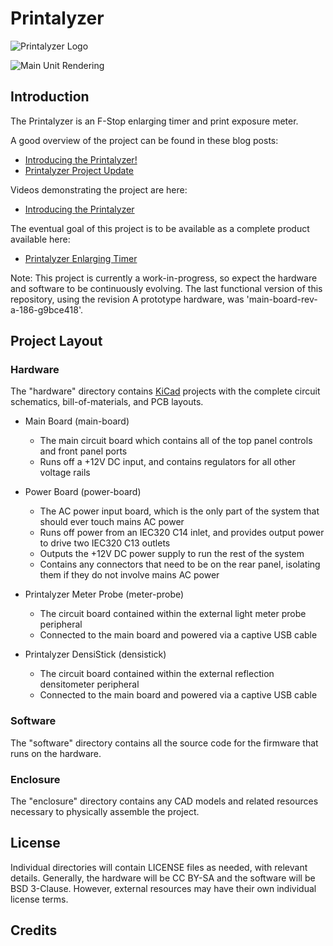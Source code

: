 # Printalyzer

![Printalyzer Logo](https://github.com/dkonigsberg/printalyzer/blob/master/docs/images/printalyzer-logo.png?raw=true)

![Main Unit Rendering](https://github.com/dkonigsberg/printalyzer/blob/master/docs/images/main-unit-photo.png?raw=true)

## Introduction

The Printalyzer is an F-Stop enlarging timer and print exposure meter.

A good overview of the project can be found in these blog posts:
* [Introducing the Printalyzer!](https://hecgeek.blogspot.com/2020/11/introducing-printalyzer.html)
* [Printalyzer Project Update](https://hecgeek.blogspot.com/2020/12/printalyzer-project-update.html)

Videos demonstrating the project are here:
* [Introducing the Printalyzer](https://youtu.be/2FPqqqVILP8)

The eventual goal of this project is to be available as a complete product available here:
* [Printalyzer Enlarging Timer](https://www.dektronics.com/printalyzer-enlarging-timer)

Note: This project is currently a work-in-progress, so expect the hardware and software to be continuously evolving.  The last functional version of this repository, using the revision A prototype hardware, was
'main-board-rev-a-186-g9bce418'.

## Project Layout

### Hardware
The "hardware" directory contains [KiCad](https://www.kicad.org/) projects
with the complete circuit schematics, bill-of-materials, and
PCB layouts.

* Main Board (main-board)
  * The main circuit board which contains all of the top panel controls and front panel ports
  * Runs off a +12V DC input, and contains regulators for all other voltage rails

* Power Board (power-board)
  * The AC power input board, which is the only part of the system that should ever touch mains AC power
  * Runs off power from an IEC320 C14 inlet, and provides output power to drive two IEC320 C13 outlets
  * Outputs the +12V DC power supply to run the rest of the system
  * Contains any connectors that need to be on the rear panel, isolating them if they do not involve mains AC power

* Printalyzer Meter Probe (meter-probe)
  * The circuit board contained within the external light meter probe peripheral
  * Connected to the main board and powered via a captive USB cable

* Printalyzer DensiStick (densistick)
  * The circuit board contained within the external reflection densitometer peripheral
  * Connected to the main board and powered via a captive USB cable

### Software
The "software" directory contains all the source code for the firmware
that runs on the hardware.

### Enclosure
The "enclosure" directory contains any CAD models and related resources
necessary to physically assemble the project.

## License
Individual directories will contain LICENSE files as needed, with relevant
details. Generally, the hardware will be CC BY-SA and the software will be
BSD 3-Clause. However, external resources may have their own individual license terms.

## Credits
